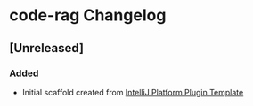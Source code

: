 <!-- Keep a Changelog guide -> https://keepachangelog.com -->

# code-rag Changelog

## [Unreleased]
### Added
- Initial scaffold created from [IntelliJ Platform Plugin Template](https://github.com/JetBrains/intellij-platform-plugin-template)
